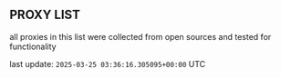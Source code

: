 ## PROXY LIST

all proxies in this list were collected from open sources and tested for functionality

last update: `2025-03-25 03:36:16.305095+00:00` UTC